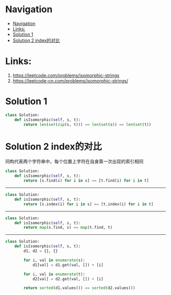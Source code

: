 # Navigation
- [Navigation](#navigation)
- [Links:](#links)
- [Solution 1](#solution-1)
- [Solution 2 index的对比](#solution-2-index%e7%9a%84%e5%af%b9%e6%af%94)


# Links:
1. https://leetcode.com/problems/isomorphic-strings
2. https://leetcode-cn.com/problems/isomorphic-strings/


# Solution 1
```python
class Solution:
    def isIsomorphic(self, s, t):
        return len(set(zip(s, t))) == len(set(s)) == len(set(t))
```

# Solution 2 index的对比
同构代表两个字符串中，每个位置上字符在自身第一次出现的索引相同
```python
class Solution:
    def isIsomorphic(self, s, t):
        return [s.find(i) for i in s] == [t.find(i) for i in t]
```
---
```python
class Solution:
    def isIsomorphic(self, s, t):
        return [s.index(i) for i in s] == [t.index(i) for i in t]
```
---
```python
class Solution:
    def isIsomorphic(self, s, t):
        return map(s.find, s) == map(t.find, t)
```
---
```python
class Solution:
    def isIsomorphic(self, s, t):
        d1, d2 = {}, {}

        for i, val in enumerate(s):
            d1[val] = d1.get(val, []) + [i]

        for i, val in enumerate(t):
            d2[val] = d2.get(val, []) + [i]

        return sorted(d1.values()) == sorted(d2.values())
```

